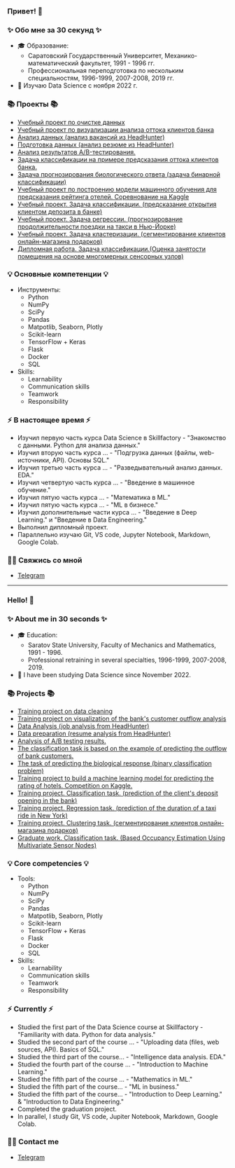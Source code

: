 ### Привет! 👋

### ✨ Обо мне за 30 секунд ✨ 
* 🎓 Образование:
  - Саратовский Государственный Университет, Механико-математический факультет, 1991 - 1996 гг.
  - Профессиональная переподготовка по нескольким специальностям, 1996-1999, 2007-2008, 2019 гг.
* 💾 Изучаю Data Science с ноября 2022 г.

### 📚 Проекты 📚

* [Учебный проект по очистке данных](https://github.com/artem-75/DataCleaning)
* [Учебный проект по визуализации анализа оттока клиентов банка](https://github.com/artem-75/DS_skillfactory_projects/tree/main/Project_2)
* [Анализ данных (анализ вакансий из HeadHunter)](https://github.com/artem-75/Data_analysis-Job_analysis)
* [Подготовка данных (анализ резюме из HeadHunter)](https://github.com/artem-75/Data_preparation-resume_analysis)
* [Анализ результатов A/B-тестирования.](https://github.com/artem-75/DS_skillfactory_projects/tree/main/Project_5)
* [Задача классификации на примере предсказания оттока клиентов банка.](https://github.com/artem-75/DS_skillfactory_projects/tree/main/Project_6)
* [Задача прогнозирования биологического ответа (задача бинарной классификации)](https://github.com/artem-75/DS_skillfactory_projects/tree/main/Project_8)
* [Учебный проект по построению модели машинного обучения для предсказания рейтинга отелей. Соревнование на Kaggle](https://github.com/artem-75/EDA_Feature_Engineering-Competition_on_Kaggle)
* [Учебный проект. Задача классификации. (предсказание открытия клиентом депозита в банке)](https://github.com/artem-75/Classification-task-deposit-)
* [Учебный проект. Задача регрессии. (прогнозирование продолжительности поездки на такси в Нью-Йорке)](https://github.com/artem-75/Regression_task_taxi_NY)
* [Учебный проект. Задача кластеризации. (cегментирование клиентов онлайн-магазина подарков)](https://github.com/artem-75/Clustering-Segmentation-of-customers)
* [Дипломная работа. Задача классификации.(Оценка занятости помещения на основе многомерных сенсорных узлов)](https://github.com/artem-75/Graduate_work)

### 💡 Основные компетенции 💡
- Инструменты: 
    * Python
    * NumPy
    * SciPy
    * Pandas
    * Matpotlib, Seaborn, Plotly
    * Scikit-learn
    * TensorFlow + Keras
    * Flask
    * Docker
    * SQL
- Skills: 
    * Learnability
    * Communication skills
    * Teamwork
    * Responsibility

### ⚡️ В настоящее время ⚡️
- Изучил первую часть курса Data Science в Skillfactory - "Знакомство с данными. Python для анализа данных."
- Изучил вторую часть курса ... - "Подгрузка данных (файлы, web-источники, API). Основы SQL."
- Изучил третью часть курса ... - "Разведывательный анализ данных. EDA."
- Изучил четвертую часть курса ... - "Введение в машинное обучение."
- Изучил пятую часть курса ... - "Математика в ML."
- Изучил пятую часть курса ... - "ML в бизнесе."
- Изучил дополнительные части курса ... - "Введение в Deep Learning." и "Введение в Data Engineering."
- Выполнил дипломный проект.
- Параллельно изучаю Git, VS code, Jupyter Notebook, Markdown, Google Colab.

### 🙌🏻 Свяжись со мной
- [Telegram](https://t.me/Artem1975)

---

### Hello! 👋

### ✨ About me in 30 seconds ✨ 
* 🎓 Education:
  - Saratov State University, Faculty of Mechanics and Mathematics, 1991 - 1996.
  - Professional retraining in several specialties, 1996-1999, 2007-2008, 2019.
* 💾 I have been studying Data Science since November 2022.

### 📚 Projects 📚

* [Training project on data cleaning](https://github.com/artem-75/DataCleaning )
* [Training project on visualization of the bank's customer outflow analysis](https://github.com/artem-75/DS_skillfactory_projects/tree/main/Project_2)
* [Data Analysis (job analysis from HeadHunter)](https://github.com/artem-75/Data_analysis-Job_analysis)
* [Data preparation (resume analysis from HeadHunter)](https://github.com/artem-75/Data_preparation-resume_analysis)
* [Analysis of A/B testing results.](https://github.com/artem-75/DS_skillfactory_projects/tree/main/Project_5)
* [The classification task is based on the example of predicting the outflow of bank customers.](https://github.com/artem-75/DS_skillfactory_projects/tree/main/Project_6)
* [The task of predicting the biological response (binary classification problem)](https://github.com/artem-75/DS_skillfactory_projects/tree/main/Project_8)
* [Training project to build a machine learning model for predicting the rating of hotels. Competition on Kaggle.](https://github.com/artem-75/EDA_Feature_Engineering-Competition_on_Kaggle)
* [Training project. Classification task. (prediction of the client's deposit opening in the bank)](https://github.com/artem-75/Classification-task-deposit-)
* [Training project. Regression task. (prediction of the duration of a taxi ride in New York)](https://github.com/artem-75/Regression_task_taxi_NY)
* [Training project. Clustering task. (cегментирование клиентов онлайн-магазина подарков)](https://github.com/artem-75/Clustering-Segmentation-of-customers)
* [Graduate work. Classification task. (Based Occupancy Estimation Using Multivariate Sensor Nodes)](https://github.com/artem-75/Graduate_work)

### 💡 Core competencies 💡
- Tools:
  * Python
  * NumPy
  * SciPy
  * Pandas
  * Matpotlib, Seaborn, Plotly
  * Scikit-learn
  * TensorFlow + Keras
  * Flask
  * Docker
  * SQL
- Skills:
  * Learnability
  * Communication skills
  * Teamwork
  * Responsibility

### ⚡️ Currently ⚡️
- Studied the first part of the Data Science course at Skillfactory - "Familiarity with data. Python for data analysis."
- Studied the second part of the course ... - "Uploading data (files, web sources, API). Basics of SQL."
- Studied the third part of the course... - "Intelligence data analysis. EDA."
- Studied the fourth part of the course ... - "Introduction to Machine Learning."
- Studied the fifth part of the course ... - "Mathematics in ML."
- Studied the fifth part of the course... - "ML in business."
- Studied the fifth part of the course... - "Introduction to  Deep Learning." & "Introduction to  Data Engineering."
- Completed the graduation project.
- In parallel, I study Git, VS code, Jupiter Notebook, Markdown, Google Colab.

### 🙌🏻 Contact me
- [Telegram](https://t.me/Artem1975)
